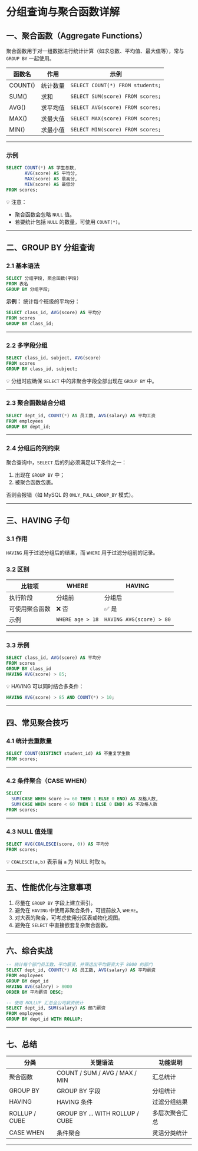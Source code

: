 # 分组查询与聚合函数详解

## 一、聚合函数（Aggregate Functions）

聚合函数用于对一组数据进行统计计算（如求总数、平均值、最大值等），常与 `GROUP BY` 一起使用。

| 函数名 | 作用 | 示例 |
|--------|------|------|
| COUNT() | 统计数量 | `SELECT COUNT(*) FROM students;` |
| SUM() | 求和 | `SELECT SUM(score) FROM scores;` |
| AVG() | 求平均值 | `SELECT AVG(score) FROM scores;` |
| MAX() | 求最大值 | `SELECT MAX(score) FROM scores;` |
| MIN() | 求最小值 | `SELECT MIN(score) FROM scores;` |

---

### 示例

```sql
SELECT COUNT(*) AS 学生总数,
       AVG(score) AS 平均分,
       MAX(score) AS 最高分,
       MIN(score) AS 最低分
FROM scores;
```

💡 注意：

- 聚合函数会忽略 `NULL` 值。  
- 若要统计包括 `NULL` 的数量，可使用 `COUNT(*)`。

---

## 二、GROUP BY 分组查询

### 2.1 基本语法

```sql
SELECT 分组字段, 聚合函数(字段)
FROM 表名
GROUP BY 分组字段;
```

**示例：** 统计每个班级的平均分：

```sql
SELECT class_id, AVG(score) AS 平均分
FROM scores
GROUP BY class_id;
```

---

### 2.2 多字段分组

```sql
SELECT class_id, subject, AVG(score)
FROM scores
GROUP BY class_id, subject;
```

💡 分组时应确保 `SELECT` 中的非聚合字段全部出现在 `GROUP BY` 中。

---

### 2.3 聚合函数结合分组

```sql
SELECT dept_id, COUNT(*) AS 员工数, AVG(salary) AS 平均工资
FROM employees
GROUP BY dept_id;
```

---

### 2.4 分组后的列约束

聚合查询中，`SELECT` 后的列必须满足以下条件之一：

1. 出现在 `GROUP BY` 中；  
2. 被聚合函数包裹。

否则会报错（如 MySQL 的 `ONLY_FULL_GROUP_BY` 模式）。

---

## 三、HAVING 子句

### 3.1 作用

`HAVING` 用于过滤分组后的结果，而 `WHERE` 用于过滤分组前的记录。

### 3.2 区别

| 比较项 | WHERE | HAVING |
|--------|--------|--------|
| 执行阶段 | 分组前 | 分组后 |
| 可使用聚合函数 | ❌ 否 | ✅ 是 |
| 示例 | `WHERE age > 18` | `HAVING AVG(score) > 80` |

---

### 3.3 示例

```sql
SELECT class_id, AVG(score) AS 平均分
FROM scores
GROUP BY class_id
HAVING AVG(score) > 85;
```

💡 HAVING 可以同时结合多条件：

```sql
HAVING AVG(score) > 85 AND COUNT(*) > 10;
```

---

## 四、常见聚合技巧

### 4.1 统计去重数量

```sql
SELECT COUNT(DISTINCT student_id) AS 不重复学生数
FROM scores;
```

---

### 4.2 条件聚合（CASE WHEN）

```sql
SELECT
  SUM(CASE WHEN score >= 60 THEN 1 ELSE 0 END) AS 及格人数,
  SUM(CASE WHEN score < 60 THEN 1 ELSE 0 END) AS 不及格人数
FROM scores;
```

---

### 4.3 NULL 值处理

```sql
SELECT AVG(COALESCE(score, 0)) AS 平均分
FROM scores;
```

💡 `COALESCE(a,b)` 表示当 `a` 为 NULL 时取 `b`。

---

## 五、性能优化与注意事项

1. 尽量在 `GROUP BY` 字段上建立索引。  
2. 避免在 `HAVING` 中使用非聚合条件，可提前放入 `WHERE`。  
3. 对大表的聚合，可考虑使用分区表或物化视图。  
4. 避免在 `SELECT` 中直接嵌套复杂聚合函数。

---

## 六、综合实战

```sql
-- 统计每个部门员工数、平均薪资，并筛选出平均薪资大于 8000 的部门
SELECT dept_id, COUNT(*) AS 员工数, AVG(salary) AS 平均薪资
FROM employees
GROUP BY dept_id
HAVING AVG(salary) > 8000
ORDER BY 平均薪资 DESC;
```

```sql
-- 使用 ROLLUP 汇总全公司薪资统计
SELECT dept_id, SUM(salary) AS 部门薪资
FROM employees
GROUP BY dept_id WITH ROLLUP;
```

---

## 七、总结

| 分类 | 关键语法 | 功能说明 |
|------|------------|------------|
| 聚合函数 | COUNT / SUM / AVG / MAX / MIN | 汇总统计 |
| GROUP BY | GROUP BY 字段 | 分组统计 |
| HAVING | HAVING 条件 | 过滤分组结果 |
| ROLLUP / CUBE | GROUP BY ... WITH ROLLUP / CUBE | 多层次聚合汇总 |
| CASE WHEN | 条件聚合 | 灵活分类统计 |

---
